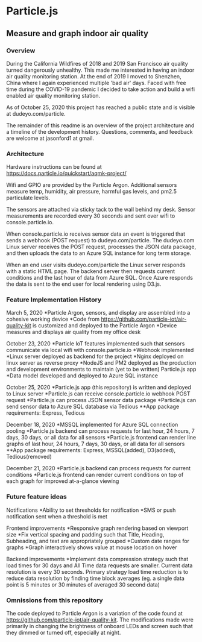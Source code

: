 # Particle.js
## Measure and graph indoor air quality

### Overview
During the California Wildfires of 2018 and 2019 San Francisco air quality turned dangerously unhealthy. This made me interested in having an indoor air quality monitoring station. At the end of 2019 I moved to Shenzhen, China where I again experienced multiple 'bad air' days. Faced with free time during the COVID-19 pandemic I decided to take action and build a wifi enabled air quality monitoring station.

As of October 25, 2020 this project has reached a public state and is visible at dudeyo.com/particle.

The remainder of this readme is an overview of the project architecture and a timeline of the development history. Questions, comments, and feedback are welcome at jasonford1 at gmail.

### Architecture
Hardware instructions can be found at https://docs.particle.io/quickstart/aqmk-project/

Wifi and GPIO are provided by the Particle Argon. Additional sensors measure temp, humidity, air pressure, harmful gas levels, and pm2.5 particulate levels.

The sensors are attached via sticky tack to the wall behind my desk. Sensor measurements are recorded every 30 seconds and sent over wifi to console.particle.io.

When console.particle.io receives sensor data an event is triggered that sends a webhook (POST request) to dudeyo.com/particle. The dudeyo.com Linux server receives the POST request, processes the JSON data package, and then uploads the data to an Azure SQL instance for long term storage.

When an end user visits dudeyo.com/particle the Linux server responds with a static HTML page. The backend server then requests current conditions and the last hour of data from Azure SQL. Once Azure responds the data is sent to the end user for local rendering using D3.js.

### Feature Implementation History
March 5, 2020
 *Particle Argon, sensors, and display are assembled into a cohesive working device
 *Code from https://github.com/particle-iot/air-quality-kit is customized and deployed to the Particle Argon
 *Device measures and displays air quality from my office desk

October 23, 2020
 *Particle IoT features implemented such that sensors communicate via local wifi with console.particle.io
 *Webhook implemented
 *Linux server deployed as backend for the project
 *Nginx deployed on linux server as reverse proxy
 *NodeJS and PM2 deployed as the production and development environments to maintain (yet to be written) Particle.js app
 *Data model developed and deployed to Azure SQL instance

October 25, 2020
 *Particle.js app (this repository) is written and deployed to Linux server
 *Particle.js can receive console.particle.io webhook POST request
 *Particle.js can process JSON sensor data package
 *Particle.js can send sensor data to Azure SQL database via Tedious
 **App package requirements: Express, Tedious

December 18, 2020
 *MSSQL implemented for Azure SQL connection pooling
 *Particle.js backend can process requests for last hour, 24 hours, 7 days, 30 days, or all data for all sensors
 *Particle.js frontend can render line graphs of last hour, 24 hours, 7 days, 30 days, or all data for all sensors
 **App package requirements: Express, MSSQL(added), D3(added), Tedious(removed)

December 21, 2020
 *Particle.js backend can process requests for current conditions
 *Particle.js frontend can render current conditions on top of each graph for improved at-a-glance viewing

### Future feature ideas
Notifications
 *Ability to set thresholds for notification
 *SMS or push notification sent when a threshold is met

Frontend improvements
 *Responsive graph rendering based on viewport size
 *Fix vertical spacing and padding such that Title, Heading, Subheading, and text are appropriately grouped
 *Custom date ranges for graphs
 *Graph interactively shows value at mouse location on hover

Backend improvements
 *Implement data compression strategy such that load times for 30 days and All Time data requests are smaller. Current data resolution is every 30 seconds. Primary strategy load time reduction is to reduce data resolution by finding time block averages (eg. a single data point is 5 minutes or 30 minutes of averaged 30 second data)

 ### Omnissions from this repository
 The code deployed to Particle Argon is a variation of the code found at https://github.com/particle-iot/air-quality-kit. The modifications made were primarily in changing the brightness of onboard LEDs and screen such that they dimmed or turned off, especially at night.

